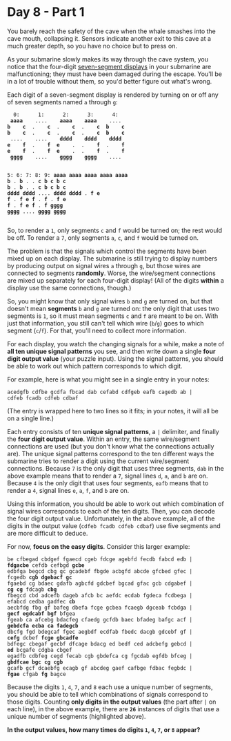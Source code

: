 # Day 8 - Part 1

<article class="day-desc"><p>You barely reach the safety of the cave when the whale smashes into the cave mouth, collapsing it. Sensors indicate another exit to this cave at a much greater depth, so you have no choice but to press on.</p>
<p>As your submarine slowly makes its way through the cave system, you notice that the four-digit <a href="https://en.wikipedia.org/wiki/Seven-segment_display" target="_blank">seven-segment displays</a> in your submarine are malfunctioning; <span title="Yes, just the four-digit seven-segment ones. Whole batch must have been faulty.">they must have been damaged</span> during the escape. You'll be in a lot of trouble without them, so you'd better figure out what's wrong.</p>
<p>Each digit of a seven-segment display is rendered by turning on or off any of seven segments named <code>a</code> through <code>g</code>:</p>
<pre><code>  0:      1:      2:      3:      4:
 <strong>aaaa</strong>    ....    <strong>aaaa    aaaa</strong>    ....
<strong>b    c</strong>  .    <strong>c</strong>  .    <strong>c</strong>  .    <strong>c  b    c</strong>
<strong>b    c</strong>  .    <strong>c</strong>  .    <strong>c</strong>  .    <strong>c  b    c</strong>
 ....    ....    <strong>dddd    dddd    dddd</strong>
<strong>e    f</strong>  .    <strong>f  e</strong>    .  .    <strong>f</strong>  .    <strong>f</strong>
<strong>e    f</strong>  .    <strong>f  e</strong>    .  .    <strong>f</strong>  .    <strong>f</strong>
 <strong>gggg</strong>    ....    <strong>gggg    gggg</strong>    ....

5:      6:      7:      8:      9:
<strong>aaaa    aaaa    aaaa    aaaa    aaaa</strong>
<strong>b</strong>    .  <strong>b</strong>    .  .    <strong>c  b    c  b    c</strong>
<strong>b</strong>    .  <strong>b</strong>    .  .    <strong>c  b    c  b    c</strong>
<strong>dddd    dddd</strong>    ....    <strong>dddd    dddd</strong>
.    <strong>f  e    f</strong>  .    <strong>f  e    f</strong>  .    <strong>f</strong>
.    <strong>f  e    f</strong>  .    <strong>f  e    f</strong>  .    <strong>f</strong>
<strong>gggg    gggg</strong>    ....    <strong>gggg    gggg</strong>
</code></pre>
<p>So, to render a <code>1</code>, only segments <code>c</code> and <code>f</code> would be turned on; the rest would be off. To render a <code>7</code>, only segments <code>a</code>, <code>c</code>, and <code>f</code> would be turned on.</p>
<p>The problem is that the signals which control the segments have been mixed up on each display. The submarine is still trying to display numbers by producing output on signal wires <code>a</code> through <code>g</code>, but those wires are connected to segments <strong>randomly</strong>. Worse, the wire/segment connections are mixed up separately for each four-digit display! (All of the digits <strong>within</strong> a display use the same connections, though.)</p>
<p>So, you might know that only signal wires <code>b</code> and <code>g</code> are turned on, but that doesn't mean <strong>segments</strong> <code>b</code> and <code>g</code> are turned on: the only digit that uses two segments is <code>1</code>, so it must mean segments <code>c</code> and <code>f</code> are meant to be on. With just that information, you still can't tell which wire (<code>b</code>/<code>g</code>) goes to which segment (<code>c</code>/<code>f</code>). For that, you'll need to collect more information.</p>
<p>For each display, you watch the changing signals for a while, make a note of <strong>all ten unique signal patterns</strong> you see, and then write down a single <strong>four digit output value</strong> (your puzzle input). Using the signal patterns, you should be able to work out which pattern corresponds to which digit.</p>
<p>For example, here is what you might see in a single entry in your notes:</p>
<pre><code>acedgfb cdfbe gcdfa fbcad dab cefabd cdfgeb eafb cagedb ab |
cdfeb fcadb cdfeb cdbaf</code></pre>
<p>(The entry is wrapped here to two lines so it fits; in your notes, it will all be on a single line.)</p>
<p>Each entry consists of ten <strong>unique signal patterns</strong>, a <code>|</code> delimiter, and finally the <strong>four digit output value</strong>. Within an entry, the same wire/segment connections are used (but you don't know what the connections actually are). The unique signal patterns correspond to the ten different ways the submarine tries to render a digit using the current wire/segment connections. Because <code>7</code> is the only digit that uses three segments, <code>dab</code> in the above example means that to render a <code>7</code>, signal lines <code>d</code>, <code>a</code>, and <code>b</code> are on. Because <code>4</code> is the only digit that uses four segments, <code>eafb</code> means that to render a <code>4</code>, signal lines <code>e</code>, <code>a</code>, <code>f</code>, and <code>b</code> are on.</p>
<p>Using this information, you should be able to work out which combination of signal wires corresponds to each of the ten digits. Then, you can decode the four digit output value. Unfortunately, in the above example, all of the digits in the output value (<code>cdfeb fcadb cdfeb cdbaf</code>) use five segments and are more difficult to deduce.</p>
<p>For now, <strong>focus on the easy digits</strong>. Consider this larger example:</p>
<pre><code>be cfbegad cbdgef fgaecd cgeb fdcge agebfd fecdb fabcd edb |
<strong>fdgacbe</strong> cefdb cefbgd <strong>gcbe</strong>
edbfga begcd cbg gc gcadebf fbgde acbgfd abcde gfcbed gfec |
fcgedb <strong>cgb</strong> <strong>dgebacf</strong> <strong>gc</strong>
fgaebd cg bdaec gdafb agbcfd gdcbef bgcad gfac gcb cdgabef |
<strong>cg</strong> <strong>cg</strong> fdcagb <strong>cbg</strong>
fbegcd cbd adcefb dageb afcb bc aefdc ecdab fgdeca fcdbega |
efabcd cedba gadfec <strong>cb</strong>
aecbfdg fbg gf bafeg dbefa fcge gcbea fcaegb dgceab fcbdga |
<strong>gecf</strong> <strong>egdcabf</strong> <strong>bgf</strong> bfgea
fgeab ca afcebg bdacfeg cfaedg gcfdb baec bfadeg bafgc acf |
<strong>gebdcfa</strong> <strong>ecba</strong> <strong>ca</strong> <strong>fadegcb</strong>
dbcfg fgd bdegcaf fgec aegbdf ecdfab fbedc dacgb gdcebf gf |
<strong>cefg</strong> dcbef <strong>fcge</strong> <strong>gbcadfe</strong>
bdfegc cbegaf gecbf dfcage bdacg ed bedf ced adcbefg gebcd |
<strong>ed</strong> bcgafe cdgba cbgef
egadfb cdbfeg cegd fecab cgb gbdefca cg fgcdab egfdb bfceg |
<strong>gbdfcae</strong> <strong>bgc</strong> <strong>cg</strong> <strong>cgb</strong>
gcafb gcf dcaebfg ecagb gf abcdeg gaef cafbge fdbac fegbdc |
<strong>fgae</strong> cfgab <strong>fg</strong> bagce
</code></pre>
<p>Because the digits <code>1</code>, <code>4</code>, <code>7</code>, and <code>8</code> each use a unique number of segments, you should be able to tell which combinations of signals correspond to those digits. Counting <strong>only digits in the output values</strong> (the part after <code>|</code> on each line), in the above example, there are <code><strong>26</strong></code> instances of digits that use a unique number of segments (highlighted above).</p>
<p><strong>In the output values, how many times do digits <code>1</code>, <code>4</code>, <code>7</code>, or <code>8</code> appear?</strong></p>
</article>